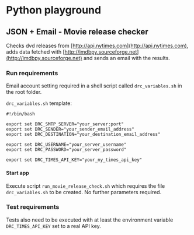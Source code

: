 # Python playground

## JSON + Email - Movie release checker

Checks dvd releases from [http://api.nytimes.com](http://api.nytimes.com), adds data fetched with
[http://imdbpy.sourceforge.net](http://imdbpy.sourceforge.net) and sends an email with the results.

### Run requirements
Email account setting required in a shell script called `drc_variables.sh` in the root folder.

`drc_variables.sh` template:

```shell
#!/bin/bash

export set DRC_SMTP_SERVER="your_server:port"
export set DRC_SENDER="your_sender_email_address"
export set DRC_DESTINATION="your_destination_email_address"

export set DRC_USERNAME="your_server_username"
export set DRC_PASSWORD="your_server_password"

export set DRC_TIMES_API_KEY="your_ny_times_api_key"
```

#### Start app

Execute script `run_movie_release_check.sh` which requires the file `drc_variables.sh` to be created.
No further parameters required.


### Test requirements
Tests also need to be executed with at least the environment variable `DRC_TIMES_API_KEY` set to a real API key.
